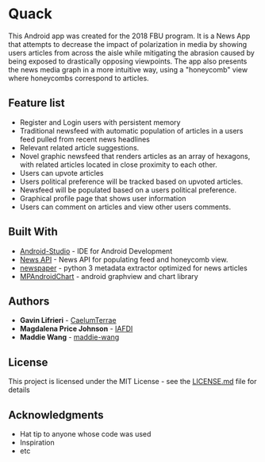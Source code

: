 # Quack

This Android app was created for the 2018 FBU program. It is a News App that attempts to decrease the impact of polarization in media by showing users articles from across the aisle while mitigating the abrasion caused by being exposed to drastically opposing viewpoints. The app also presents the news media graph in a more intuitive way, using a "honeycomb" view where honeycombs correspond to articles.

## Feature list
* Register and Login users with persistent memory
* Traditional newsfeed with automatic population of articles in a users feed pulled from recent news headlines
* Relevant related article suggestions.
* Novel graphic newsfeed that renders articles as an array of hexagons, with related articles located in close proximity to each other.
* Users can upvote articles
* Users political preference will be tracked based on upvoted articles.
* Newsfeed will be populated based on a users political preference.
* Graphical profile page that shows user information
* Users can comment on articles and view other users comments.


## Built With
* [Android-Studio](https://developer.android.com/studio/) - IDE for Android Development
* [News API](https://newsapi.org/) - News API for populating feed and honeycomb view.
* [newspaper](https://github.com/codelucas/newspaper) - python 3 metadata extractor optimized for news articles
* [MPAndroidChart](https://github.com/PhilJay/MPAndroidChart) - android graphview and chart library


## Authors

* **Gavin Lifrieri** - [CaelumTerrae](https://github.com/CaelumTerrae)
* **Magdalena Price Johnson** - [IAFDI](https://github.com/IAFDI)
* **Maddie Wang** - [maddie-wang](https://github.com/maddie-wang)

## License

This project is licensed under the MIT License - see the [LICENSE.md](LICENSE.md) file for details

## Acknowledgments

* Hat tip to anyone whose code was used
* Inspiration
* etc
